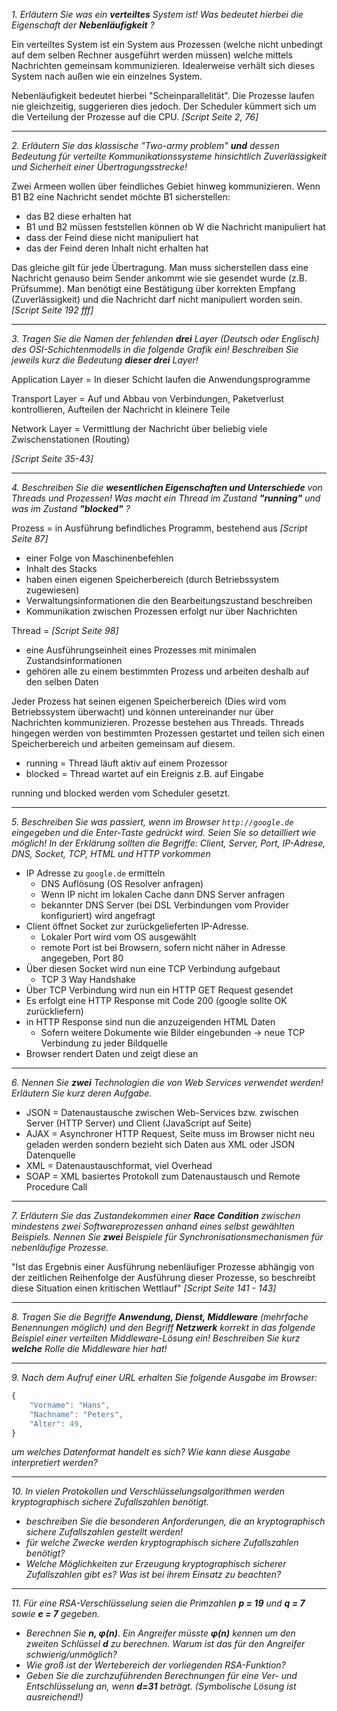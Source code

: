 *1. Erläutern Sie was ein* ***verteiltes*** *System ist! Was bedeutet hierbei die Eigenschaft der* ***Nebenläufigkeit*** *?*

Ein verteiltes System ist ein System aus Prozessen (welche nicht unbedingt auf dem selben Rechner ausgeführt werden müssen) welche mittels Nachrichten gemeinsam kommunizieren. Idealerweise verhält sich dieses System nach außen wie ein einzelnes System.

Nebenläufigkeit bedeutet hierbei "Scheinparallelität". Die Prozesse laufen nie gleichzeitig, suggerieren dies jedoch. Der Scheduler kümmert sich um die Verteilung der Prozesse auf die CPU. *[Script Seite 2, 76]*

---

*2. Erläutern Sie das klassische "Two-army problem"* ***und*** *dessen Bedeutung für verteilte Kommunikationssysteme hinsichtlich Zuverlässigkeit und Sicherheit einer Übertragungsstrecke!*

Zwei Armeen wollen über feindliches Gebiet hinweg kommunizieren. Wenn B1 B2 eine Nachricht sendet möchte B1 sicherstellen:

-	das B2 diese erhalten hat
-	B1 und B2 müssen feststellen können ob W die Nachricht manipuliert hat
-	dass der Feind diese nicht manipuliert hat
-	das der Feind deren Inhalt nicht erhalten hat

Das gleiche gilt für jede Übertragung. Man muss sicherstellen dass eine Nachricht genauso beim Sender ankommt wie sie gesendet wurde (z.B. Prüfsumme). Man benötigt eine Bestätigung über korrekten Empfang (Zuverlässigkeit) und die Nachricht darf nicht manipuliert worden sein. *[Script Seite 192 fff]*

---

*3. Tragen Sie die Namen der fehlenden* ***drei*** *Layer (Deutsch oder Englisch) des OSI-Schichtenmodells in die folgende Grafik ein! Beschreiben Sie jeweils kurz die Bedeutung* ***dieser drei*** *Layer!*

Application Layer = In dieser Schicht laufen die Anwendungsprogramme

Transport Layer = Auf und Abbau von Verbindungen, Paketverlust kontrollieren, Aufteilen der Nachricht in kleinere Teile

Network Layer = Vermittlung der Nachricht über beliebig viele Zwischenstationen (Routing)

*[Script Seite 35-43]*

---

*4. Beschreiben Sie die **wesentlichen Eigenschaften und Unterschiede** von Threads und Prozessen! Was macht ein Thread im Zustand* ***"running"*** *und was im Zustand* ***"blocked"*** *?*

Prozess = in Ausführung befindliches Programm, bestehend aus *[Script Seite 87]*

-	einer Folge von Maschinenbefehlen
-	Inhalt des Stacks
-	haben einen eigenen Speicherbereich (durch Betriebssystem zugewiesen)
-	Verwaltungsinformationen die den Bearbeitungszustand beschreiben
-	Kommunikation zwischen Prozessen erfolgt nur über Nachrichten

Thread = *[Script Seite 98]*

-	eine Ausführungseinheit eines Prozesses mit minimalen Zustandsinformationen
-	gehören alle zu einem bestimmten Prozess und arbeiten deshalb auf den selben Daten

Jeder Prozess hat seinen eigenen Speicherbereich (Dies wird vom Betriebssystem überwacht) und können untereinander nur über Nachrichten kommunizieren. Prozesse bestehen aus Threads. Threads hingegen werden von bestimmten Prozessen gestartet und teilen sich einen Speicherbereich und arbeiten gemeinsam auf diesem.

-	running = Thread läuft aktiv auf einem Prozessor
-	blocked = Thread wartet auf ein Ereignis z.B. auf Eingabe

running und blocked werden vom Scheduler gesetzt.

---

*5. Beschreiben Sie was passiert, wenn im Browser `http://google.de` eingegeben und die Enter-Taste gedrückt wird. Seien Sie so detailliert wie möglich! In der Erklärung sollten die Begriffe: Client, Server, Port, IP-Adrese, DNS, Socket, TCP, HTML und HTTP vorkommen*

-	IP Adresse zu `google.de` ermitteln
	-	DNS Auflösung (OS Resolver anfragen)
	-	Wenn IP nicht im lokalen Cache dann DNS Server anfragen
	-	bekannter DNS Server (bei DSL Verbindungen vom Provider konfiguriert) wird angefragt
-	Client öffnet Socket zur zurückgelieferten IP-Adresse.
	-	Lokaler Port wird vom OS ausgewählt
	-	remote Port ist bei Browsern, sofern nicht näher in Adresse angegeben, Port 80
-	Über diesen Socket wird nun eine TCP Verbindung aufgebaut
	-	TCP 3 Way Handshake
-	Über TCP Verbindung wird nun ein HTTP GET Request gesendet
-	Es erfolgt eine HTTP Response mit Code 200 (google sollte OK zurückliefern)
-	in HTTP Response sind nun die anzuzeigenden HTML Daten
	-	Sofern weitere Dokumente wie Bilder eingebunden -> neue TCP Verbindung zu jeder Bildquelle
-	Browser rendert Daten und zeigt diese an

---

*6. Nennen Sie* ***zwei*** *Technologien die von Web Services verwendet werden! Erläutern Sie kurz deren Aufgabe.*

-	JSON = Datenaustausche zwischen Web-Services bzw. zwischen Server (HTTP Server) und Client (JavaScript auf Seite)
-	AJAX = Asynchroner HTTP Request, Seite muss im Browser nicht neu geladen werden sondern bezieht sich Daten aus XML oder JSON Datenquelle
-	XML = Datenaustauschformat, viel Overhead
-	SOAP = XML basiertes Protokoll zum Datenaustausch und Remote Procedure Call

---

*7. Erläutern Sie das Zustandekommen einer* ***Race Condition*** *zwischen mindestens zwei Softwareprozessen anhand eines selbst gewählten Beispiels. Nennen Sie* ***zwei*** *Beispiele für Synchronisationsmechanismen für nebenläufige Prozesse.*

"Ist das Ergebnis einer Ausführung nebenläufiger Prozesse abhängig von der zeitlichen Reihenfolge der Ausführung dieser Prozesse, so beschreibt diese Situation einen kritischen Wettlauf" *[Script Seite 141 - 143]*

---

*8. Tragen Sie die Begriffe* ***Anwendung, Dienst, Middleware*** *(mehrfache Benennungen möglich) und den Begriff* ***Netzwerk*** *korrekt in das folgende Beispiel einer verteilten Middleware-Lösung ein! Beschreiben Sie kurz **welche** Rolle die Middleware hier hat!*

---

*9. Nach dem Aufruf einer URL erhalten Sie folgende Ausgabe im Browser:*

```javascript
{
    "Vorname": "Hans",
    "Nachname": "Peters",
    "Alter": 49,
}
```

*um welches Datenformat handelt es sich? Wie kann diese Ausgabe interpretiert werden?*

---

*10. In vielen Protokollen und Verschlüsselungsalgorithmen werden kryptographisch sichere Zufallszahlen benötigt.*

-	*beschreiben Sie die besonderen Anforderungen, die an kryptographisch sichere Zufallszahlen gestellt werden!*
-	*für welche Zwecke werden kryptographisch sichere Zufallszahlen benötigt?*
-	*Welche Möglichkeiten zur Erzeugung kryptographisch sicherer Zufallszahlen gibt es? Was ist bei ihrem Einsatz zu beachten?*

---

*11. Für eine RSA-Verschlüsselung seien die Primzahlen* ***p = 19*** *und* ***q = 7*** *sowie* ***e = 7*** *gegeben.*

-	*Berechnen Sie* ***n, φ(n)***. *Ein Angreifer müsste* ***φ(n)*** *kennen um den zweiten Schlüssel* ***d*** *zu berechnen. Warum ist das für den Angreifer schwierig/unmöglich?*
-	*Wie groß ist der Wertebereich der vorliegenden RSA-Funktion?*
-	*Geben Sie die zurchzuführenden Berechnungen für eine Ver- und Entschlüsselung an, wenn* ***d=31*** *beträgt. (Symbolische Lösung ist ausreichend!)*
